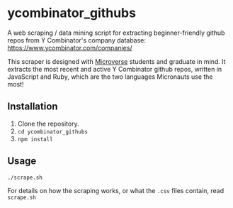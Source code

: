 # ycombinator_githubs
A web scraping / data mining script for extracting beginner-friendly github repos from Y Combinator's company database: https://www.ycombinator.com/companies/

This scraper is designed with [Microverse](https://www.microverse.org/) students and graduate in mind. It extracts the most recent and active Y Combinator github repos, written in JavaScript and Ruby, which are the two languages Micronauts use the most!

## Installation

1. Clone the repository.
2. `cd ycombinator_githubs`
3. `npm install`

## Usage

`./scrape.sh`

For details on how the scraping works, or what the `.csv` files contain, read `scrape.sh`
